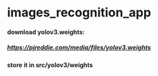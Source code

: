 # images_recognition_app

#### download yolov3.weights:
##### https://pjreddie.com/media/files/yolov3.weights
#### store it in src/yolov3/weights